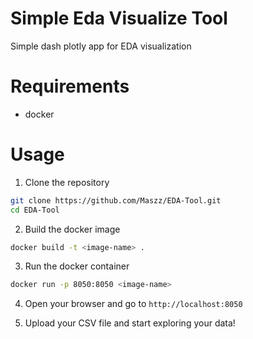 # Simple Eda Visualize Tool

Simple dash plotly app for EDA visualization

# Requirements

- docker

# Usage

1. Clone the repository

```bash
git clone https://github.com/Maszz/EDA-Tool.git
cd EDA-Tool
```

2. Build the docker image

```bash
docker build -t <image-name> .
```

3. Run the docker container

```bash
docker run -p 8050:8050 <image-name>
```

4. Open your browser and go to `http://localhost:8050`

5. Upload your CSV file and start exploring your data!
